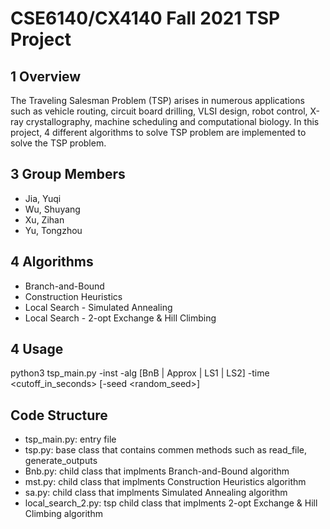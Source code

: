 # CSE6140/CX4140 Fall 2021 TSP Project

## 1 Overview

The Traveling Salesman Problem (TSP) arises in numerous applications such as vehicle routing,
circuit board drilling, VLSI design, robot control, X-ray crystallography, machine scheduling and
computational biology. In this project, 4 different algorithms to solve TSP problem are implemented
to solve the TSP problem.
## 3 Group Members

- Jia, Yuqi
- Wu, Shuyang
- Xu, Zihan
- Yu, Tongzhou


## 4 Algorithms

- Branch-and-Bound
- Construction Heuristics
- Local Search - Simulated Annealing
- Local Search - 2-opt Exchange & Hill Climbing


## 4 Usage

python3 tsp_main.py -inst <filename> -alg [BnB | Approx | LS1 | LS2] -time <cutoff_in_seconds> [-seed <random_seed>]
    

## Code Structure

- tsp_main.py: entry file
- tsp.py: base class that contains commen methods such as read_file, generate_outputs
- Bnb.py: child class that implments Branch-and-Bound algorithm
- mst.py: child class that implments Construction Heuristics algorithm
- sa.py: child class that implments Simulated Annealing algorithm
- local_search_2.py: tsp child class that implments 2-opt Exchange & Hill Climbing algorithm


